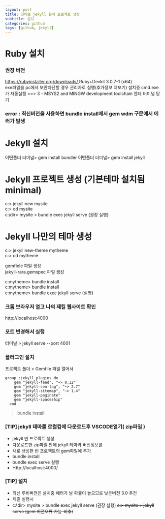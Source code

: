 ```yaml
---
layout: post
title: 깃허브 jekyll 설치 프로젝트 생성
subtitle: 설치
categories: github
tags: [github, jekyll]
---
```


# Ruby 설치  

### 권장 버전 
[https://rubyinstaller.org/downloads/  ](https://rubyinstaller.org/downloads/)
Ruby+Devkit 3.0.7-1 (x64)  
exe파일을 pc에서 보안차단할 경우 관리자로 실행(추가정보 더보기)
설치중 cmd.exe가 자동실행  ==> 3 - MSYS2 and MINGW development toolchain 엔터
터미널 닫기
### error : 최신버전을 사용하면 bundle install에서 gem wdm 구문에서 에러가 발생


# Jekyll 설치
어떤폴더 터미널> gem install bundler
어떤폴더 터미널> gem install jekyll

# Jekyll 프로젝트 생성 (기본테마 설치됨 minimal)
c:> jekyll new mysite  
c:> cd mysite  
c:\dir> mysite > bundle exec jekyll serve  (권장 실행)
# Jekyll 나만의 테마 생성  
c:> jekyll new-theme mytheme    
c:> cd mytheme  

gemfiele 파일 생성  
jekyll-rara.gemspec 파일 생성  

c:mytheme> bundle install  
c:mytheme> bundle install  
c:mytheme> bundle exec jekyll serve  (실행)  



### 크롬 브라우저 열고 나의 제킬 웹사이트 확인
http://localhost:4000 
### 포트 변경해서 실행
터미널 > jekyll serve --port 4001 

### 플러그인 설치
프로젝트 폴더 > Gemfile 파일 열어서  
```
group :jekyll_plugins do
    gem "jekyll-feed", "~> 0.12"
    gem "jekyll-seo-tag", "~> 2.7"
    gem "jekyll-sitemap", "~> 1.4"
    gem "jekyll-paginate"  
    gem "jekyll-spaceship"  
  end
```
> bundle install
> 
### [TIP] jekyll 테마를 로컬컴에 다운로드후 VSCODE열기( zip파일 )
- jekyll 빈 프로젝트 생성
- 다운로드한 zip파일 안에 jekyll 테마와 버전정보를
- 새로 생성한 빈 프로젝트의 gem파일에 추가
- bundle install
- bundle exec serve 실행
- Http://localhost:4000/
  
### [TIP] 설치 
- 최신 루비버전은 설치중 에러가 날 확률이 높으므로 낮은버전 3.0 추천
- 제킬 실행시
- c:\dir> mysite > bundle exec jekyll serve  (권장 실행)
~~c:> mysite > jekyll serve  (gem 버전오류 가능-비추)~~
